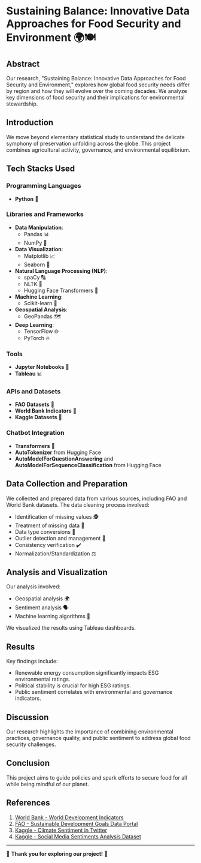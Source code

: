 # Sustaining Balance: Innovative Data Approaches for Food Security and Environment 🌍🍽️

## Abstract
Our research, "Sustaining Balance: Innovative Data Approaches for Food Security and Environment," explores how global food security needs differ by region and how they will evolve over the coming decades. We analyze key dimensions of food security and their implications for environmental stewardship. 

## Introduction
We move beyond elementary statistical study to understand the delicate symphony of preservation unfolding across the globe. This project combines agricultural activity, governance, and environmental equilibrium.

## Tech Stacks Used
### Programming Languages
- **Python** 🐍

### Libraries and Frameworks
- **Data Manipulation**:
  - Pandas 📊
  - NumPy 🔢
- **Data Visualization**:
  - Matplotlib 📈
  - Seaborn 🌈
- **Natural Language Processing (NLP)**:
  - spaCy 🔠
  - NLTK 📖
  - Hugging Face Transformers 🤗
- **Machine Learning**:
  - Scikit-learn 🤖
- **Geospatial Analysis**:
  - GeoPandas 🗺️
- **Deep Learning**:
  - TensorFlow 🌐
  - PyTorch 🔥

### Tools
- **Jupyter Notebooks** 📒
- **Tableau** 📊

### APIs and Datasets
- **FAO Datasets** 🌾
- **World Bank Indicators** 🏦
- **Kaggle Datasets** 💾

### Chatbot Integration
- **Transformers** 🤗
- **AutoTokenizer** from Hugging Face
- **AutoModelForQuestionAnswering** and **AutoModelForSequenceClassification** from Hugging Face

## Data Collection and Preparation
We collected and prepared data from various sources, including FAO and World Bank datasets. The data cleaning process involved:
- Identification of missing values 🕵️
- Treatment of missing data 🔄
- Data type conversions 🔀
- Outlier detection and management 🚨
- Consistency verification ✔️
- Normalization/Standardization ⚖️

## Analysis and Visualization
Our analysis involved:
- Geospatial analysis 🌍
- Sentiment analysis 🗣️
- Machine learning algorithms 🤖

We visualized the results using Tableau dashboards.

## Results
Key findings include:
- Renewable energy consumption significantly impacts ESG environmental ratings.
- Political stability is crucial for high ESG ratings.
- Public sentiment correlates with environmental and governance indicators.

## Discussion
Our research highlights the importance of combining environmental practices, governance quality, and public sentiment to address global food security challenges.

## Conclusion
This project aims to guide policies and spark efforts to secure food for all while being mindful of our planet.

## References
1. [World Bank - World Development Indicators](https://databank.worldbank.org/reports.aspx?source=world-development-indicators#)
2. [FAO - Sustainable Development Goals Data Portal](https://www.fao.org/sustainable-development-goals-data-portal/data/)
3. [Kaggle - Climate Sentiment in Twitter](https://www.kaggle.com/datasets/joseguzman/climate-sentiment-in-twitter)
4. [Kaggle - Social Media Sentiments Analysis Dataset](https://www.kaggle.com/datasets/kashishparmar02/social-media-sentiments-analysis-dataset)

---

🌟 **Thank you for exploring our project!** 🌟
